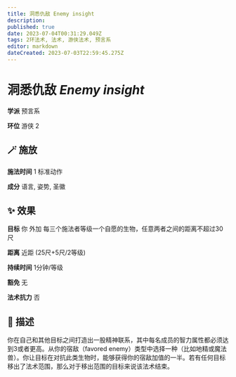 ```yaml
---
title: 洞悉仇敌 Enemy insight
description: 
published: true
date: 2023-07-04T00:31:29.049Z
tags: 2环法术, 法术, 游侠法术, 预言系
editor: markdown
dateCreated: 2023-07-03T22:59:45.275Z
---
```


# **洞悉仇敌** *Enemy insight*

**学派** 预言系 

**环位** 游侠 2

## 🪄 施放

**施法时间** 1 标准动作

**成分** 语言, 姿势, 圣徽

## ✨ 效果 

**目标** 你 外加 每三个施法者等级一个自愿的生物，任意两者之间的距离不超过30尺 

**距离** 近距 (25尺+5尺/2等级)  

**持续时间** 1分钟/等级 

**豁免** 无

**法术抗力** 否

## 📖 描述

你在自己和其他目标之间打造出一股精神联系，其中每名成员的智力属性都必须达到3或者更高。从你的宿敌（favored enemy）类型中选择一种（比如地精或魔法兽）。你让目标在对抗此类生物时，能够获得你的宿敌加值的一半。若有任何目标移出了法术范围，那么对于移出范围的目标来说该法术结束。
    